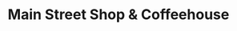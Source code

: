 ---
title: "Main Street Shop & Coffeehouse"
url: /chincoteague/main-street-shop-und-coffeehouse/
shop: Kaffee
---